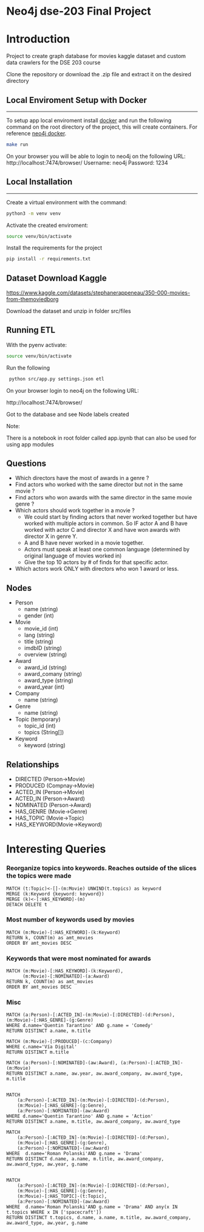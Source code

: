 # Neo4j dse-203 Final Project

# Introduction

Project to create graph database for movies kaggle dataset and custom data crawlers for the DSE 203 course

Clone the repository or download the .zip file and extract it on the desired directory

## Local Enviroment Setup with Docker

---

To setup app local enviroment install [docker](https://docs.docker.com/get-docker/)
and run the following command on the root directory of the project, this will create
containers. For reference [neo4j docker](https://neo4j.com/docs/operations-manual/current/docker/introduction/).

```bash
make run
```

On your browser you will be able to login to neo4j on the following URL: http://localhost:7474/browser/
Username: neo4j
Password: 1234

## Local Installation

---

Create a virtual environment with the command:

```bash
python3 -m venv venv
```

Activate the created enviroment:

```bash
source venv/bin/activate
```

Install the requirements for the project

```bash
pip install -r requirements.txt
```

## Dataset Download Kaggle

https://www.kaggle.com/datasets/stephanerappeneau/350-000-movies-from-themoviedborg

Download the dataset and unzip in folder src/files

## Running ETL

With the pyenv activate:

```bash
source venv/bin/activate
```

Run the following

```bash
 python src/app.py settings.json etl

```

On your browser login to neo4j on the following URL:

http://localhost:7474/browser/

Got to the database and see Node labels created

Note:

There is a notebook in root folder called app.ipynb that can also be used for
using app modules

## Questions

- Which directors have the most of awards in a genre ?
- Find actors who worked with the same director but not in the same movie ?
- Find actors who won awards with the same director in the same movie genre ?
- Which actors should work together in a movie ?
  - We could start by finding actors that never worked together but have worked with multiple actors in common. So IF actor A and B have worked with actor C and director X and have won awards with director X in genre Y.
  - A and B have never worked in a movie together.
  - Actors must speak at least one common language (determined by original language of movies worked in)
  - Give the top 10 actors by # of finds for that specific actor.
- Which actors work ONLY with directors who won 1 award or less.

## Nodes

- Person
  - name (string)
  - gender (int)
- Movie
  - movie_id (int)
  - lang (string)
  - title (string)
  - imdbID (string)
  - overview (string)
- Award
  - award_id (string)
  - award_comany (string)
  - award_type (string)
  - award_year (int)
- Company
  - name (string)
- Genre
  - name (string)
- Topic (temporary)
  - topic_id (int)
  - topics (String[])
- Keyword
  - keyword (string)

## Relationships

- DIRECTED (Person->Movie)
- PRODUCED (Compnay->Movie)
- ACTED_IN (Person->Movie)
- ACTED_IN (Person->Award)
- NOMINATED (Person->Award)
- HAS_GENRE (Movie->Genre)
- HAS_TOPIC (Movie->Topic)
- HAS_KEYWORD(Movie->Keyword)

# Interesting Queries

### Reorganize topics into keywords. Reaches outside of the slices the topics were made

```
MATCH (t:Topic)<-[]-(m:Movie) UNWIND(t.topics) as keyword
MERGE (k:Keyword {keyword: keyword})
MERGE (k)<-[:HAS_KEYWORD]-(m)
DETACH DELETE t
```

### Most number of keywords used by movies

```
MATCH (m:Movie)-[:HAS_KEYWORD]-(k:Keyword)
RETURN k, COUNT(m) as amt_movies
ORDER BY amt_movies DESC

```

### Keywords that were most nominated for awards

```
MATCH (m:Movie)-[:HAS_KEYWORD]-(k:Keyword),
      (m:Movie)-[:NOMINATED]-(a:Award)
RETURN k, COUNT(m) as amt_movies
ORDER BY amt_movies DESC

```

### Misc

```
MATCH (a:Person)-[:ACTED_IN]-(m:Movie)-[:DIRECTED]-(d:Person), (m:Movie)-[:HAS_GENRE]-(g:Genre)
WHERE d.name='Quentin Tarantino' AND g.name = 'Comedy'
RETURN DISTINCT a.name, m.title

MATCH (m:Movie)-[:PRODUCED]-(c:Company)
WHERE c.name='Vía Digital'
RETURN DISTINCT m.title

MATCH (a:Person)-[:NOMINATED]-(aw:Award), (a:Person)-[:ACTED_IN]-(m:Movie)
RETURN DISTINCT a.name, aw.year, aw.award_company, aw.award_type, m.title


MATCH
	(a:Person)-[:ACTED_IN]-(m:Movie)-[:DIRECTED]-(d:Person),
	(m:Movie)-[:HAS_GENRE]-(g:Genre),
	(a:Person)-[:NOMINATED]-(aw:Award)
WHERE d.name='Quentin Tarantino' AND g.name = 'Action'
RETURN DISTINCT a.name, m.title, aw.award_company, aw.award_type

MATCH
	(a:Person)-[:ACTED_IN]-(m:Movie)-[:DIRECTED]-(d:Person),
	(m:Movie)-[:HAS_GENRE]-(g:Genre),
	(a:Person)-[:NOMINATED]-(aw:Award)
WHERE  d.name='Roman Polanski'AND g.name = 'Drama'
RETURN DISTINCT d.name, a.name, m.title, aw.award_company, aw.award_type, aw.year, g.name


MATCH
	(a:Person)-[:ACTED_IN]-(m:Movie)-[:DIRECTED]-(d:Person),
	(m:Movie)-[:HAS_GENRE]-(g:Genre),
	(m:Movie)-[:HAS_TOPIC]-(t:Topic),
	(a:Person)-[:NOMINATED]-(aw:Award)
WHERE  d.name='Roman Polanski'AND g.name = 'Drama' AND any(x IN t.topics WHERE x IN ['spacecraft'])
RETURN DISTINCT t.topics, d.name, a.name, m.title, aw.award_company, aw.award_type, aw.year, g.name

```
